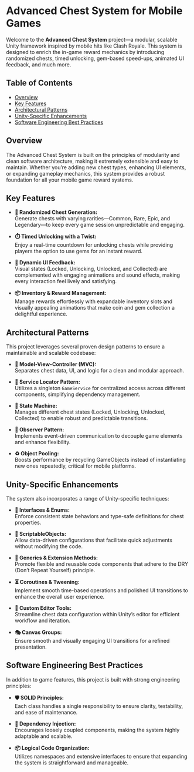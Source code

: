 # Advanced Chest System for Mobile Games

Welcome to the **Advanced Chest System** project—a modular, scalable Unity framework inspired by mobile hits like Clash Royale. This system is designed to enrich the in-game reward mechanics by introducing randomized chests, timed unlocking, gem-based speed-ups, animated UI feedback, and much more.

## Table of Contents

- [Overview](#overview)
- [Key Features](#key-features)
- [Architectural Patterns](#architectural-patterns)
- [Unity-Specific Enhancements](#unity-specific-enhancements)
- [Software Engineering Best Practices](#software-engineering-best-practices)

## Overview

The Advanced Chest System is built on the principles of modularity and clean software architecture, making it extremely extensible and easy to maintain. Whether you’re adding new chest types, enhancing UI elements, or expanding gameplay mechanics, this system provides a robust foundation for all your mobile game reward systems.

## Key Features

- **🎲 Randomized Chest Generation:**  
  Generate chests with varying rarities—Common, Rare, Epic, and Legendary—to keep every game session unpredictable and engaging.

- **⏱️ Timed Unlocking with a Twist:**  
  Enjoy a real-time countdown for unlocking chests while providing players the option to use gems for an instant reward.

- **🎨 Dynamic UI Feedback:**  
  Visual states (Locked, Unlocking, Unlocked, and Collected) are complemented with engaging animations and sound effects, making every interaction feel lively and satisfying.

- **📦 Inventory & Reward Management:**  
  Manage rewards effortlessly with expandable inventory slots and visually appealing animations that make coin and gem collection a delightful experience.

## Architectural Patterns

This project leverages several proven design patterns to ensure a maintainable and scalable codebase:

- **📑 Model-View-Controller (MVC):**  
  Separates chest data, UI, and logic for a clean and modular approach.

- **🧭 Service Locator Pattern:**  
  Utilizes a singleton `GameService` for centralized access across different components, simplifying dependency management.

- **🔄 State Machine:**  
  Manages different chest states (Locked, Unlocking, Unlocked, Collected) to enable robust and predictable transitions.

- **📢 Observer Pattern:**  
  Implements event-driven communication to decouple game elements and enhance flexibility.

- **♻️ Object Pooling:**  
  Boosts performance by recycling GameObjects instead of instantiating new ones repeatedly, critical for mobile platforms.

## Unity-Specific Enhancements

The system also incorporates a range of Unity-specific techniques:

- **🔗 Interfaces & Enums:**  
  Enforce consistent state behaviors and type-safe definitions for chest properties.

- **📜 ScriptableObjects:**  
  Allow data-driven configurations that facilitate quick adjustments without modifying the code.

- **🧩 Generics & Extension Methods:**  
  Promote flexible and reusable code components that adhere to the DRY (Don’t Repeat Yourself) principle.

- **⏳ Coroutines & Tweening:**  
  Implement smooth time-based operations and polished UI transitions to enhance the overall user experience.

- **🔧 Custom Editor Tools:**  
  Streamline chest data configuration within Unity’s editor for efficient workflow and iteration.

- **🎭 Canvas Groups:**  
  Ensure smooth and visually engaging UI transitions for a refined presentation.

## Software Engineering Best Practices

In addition to game features, this project is built with strong engineering principles:

- **🛡️ SOLID Principles:**  
  Each class handles a single responsibility to ensure clarity, testability, and ease of maintenance.

- **🔌 Dependency Injection:**  
  Encourages loosely coupled components, making the system highly adaptable and scalable.

- **📦 Logical Code Organization:**  
  Utilizes namespaces and extensive interfaces to ensure that expanding the system is straightforward and manageable.
